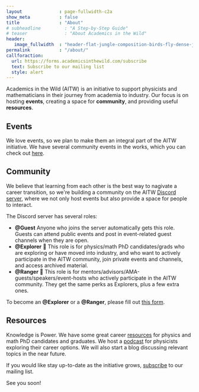 ```yaml
---
layout              : page-fullwidth-c2a
show_meta           : false
title               : "About"
# subheadline         : "A Step-by-Step Guide"
# teaser              : "About Academics in the Wild"
header:
   image_fullwidth  : "header-flat-jungle-composition-birds-fly-dense-jungle-pink-flamingos-large-parrots.jpg"
permalink           : "/about/"
callforaction:
  url: https://forms.academicsinthewild.com/subscribe
  text: Subscribe to our mailing list
  style: alert
---
```

Academics in the Wild (AITW) is an initiative to support physicists and mathematicians in their journey from academia to industry. Our focus is on hosting **events**, creating a space for **community**, and providing useful **resources**. 

## Events
We love events, so we plan to make them an integral part of the AITW initiative. We have several community events in the works, which you can check out [here](https://academicsinthewild.com/events/). 
## Community
We believe that learning from each other is the best way to nagivate a career transition, so we're building a community on the AITW <a href="https://discord.gg/4h7m5ag9d4">Discord server</a>, where we not only host events but also provide a space for people to interact. 

The Discord server has several roles:
- **@Guest** Anyone who joins the server automatically gets this role. Guests can attend public events and post in event-related guest channels when they are open.
- **@Explorer** 🧭 This role is for physics/math PhD candidates/grads who are exploring or have moved into industry, and who want to actively participate in the AITW community, join private events and channels, and access archived material.
- **@Ranger** 🤠 This role is for mentors/advisors/AMA-guests/speakers/event-hosts who actively participate in the AITW community. They get the same perks as Explorers, plus a few extra ones.

To become an **@Explorer** or a **@Ranger**, please fill out [this form](https://forms.academicsinthewild.com/join-community).
## Resources
Knowledge is Power. We have some great career [resources](https://academicsinthewild.com/resources/) for physics and math PhD candidates and graduates. We host a [podcast](https://physicistsinthewild.buzzsprout.com) for physicists exploring their career options. We will also start a blog discussing relevant topics in the near future. 

If you would like stay up-to-date as the initiative grows, [subscribe](https://forms.academicsinthewild.com/subscribe) to our mailing list. 

See you soon!